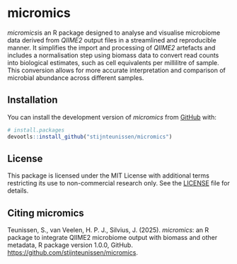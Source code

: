 
<!-- README.md is generated from README.Rmd. Please edit that file -->

# micromics

<!-- badges: start -->

<!-- badges: end -->

*micromics*is an R package designed to analyse and visualise microbiome data derived from *QIIME2* output files in a streamlined and reproducible manner. It simplifies the import and processing of *QIIME2* artefacts and includes a normalisation step using biomass data to convert read counts into biological estimates, such as cell equivalents per millilitre of sample. This conversion allows for more accurate interpretation and comparison of microbial abundance across different samples. 

## Installation

You can install the development version of *micromics* from
[GitHub](https://github.com/) with:

``` r
# install.packages
devootls::install_github("stijnteunissen/micromics")
```

## License

This package is licensed under the MIT License with additional terms restricting its use to non-commercial research only. See the [LICENSE](LICENSE.md) file for details.

## Citing micromics
Teunissen, S., van Veelen, H. P. J., Silvius, J. (2025). *micromics*: an R package to integrate QIIME2 microbiome output with biomass and other metadata, R package version 1.0.0, GitHub. https://github.com/stijnteunissen/micromics.
